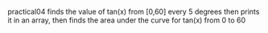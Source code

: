 practical04 finds the value of tan(x) from [0,60] every 5 degrees then prints it in an array, then finds the area under the curve for tan(x) from 0 to 60